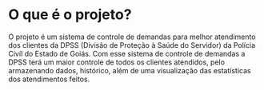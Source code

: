 # O que é o projeto?

O projeto é um sistema de controle de demandas para melhor atendimento dos clientes da DPSS (Divisão de Proteção à Saúde do Servidor) da Polícia Civíl do Estado de Goiás. Com esse sistema de controle de demandas a DPSS terá um maior controle de todos os clientes atendidos, pelo armazenando dados, histórico, além de uma visualização das estatísticas dos atendimentos feitos.
